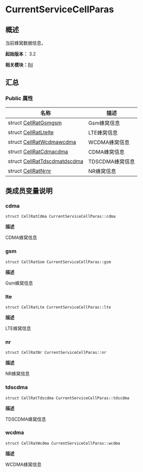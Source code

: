 # CurrentServiceCellParas


## 概述

当前蜂窝数据信息。

**起始版本：** 3.2

**相关模块：**[Ril](_ril_v11.md)


## 汇总


### Public 属性

| 名称 | 描述 | 
| -------- | -------- |
| struct [CellRatGsm](_cell_rat_gsm_v11.md)[gsm](#gsm) | Gsm蜂窝信息  | 
| struct [CellRatLte](_cell_rat_lte_v11.md)[lte](#lte) | LTE蜂窝信息  | 
| struct [CellRatWcdma](_cell_rat_wcdma_v11.md)[wcdma](#wcdma) | WCDMA蜂窝信息  | 
| struct [CellRatCdma](_cell_rat_cdma_v11.md)[cdma](#cdma) | CDMA蜂窝信息  | 
| struct [CellRatTdscdma](_cell_rat_tdscdma_v11.md)[tdscdma](#tdscdma) | TDSCDMA蜂窝信息  | 
| struct [CellRatNr](_cell_rat_nr_v11.md)[nr](#nr) | NR蜂窝信息  | 


## 类成员变量说明


### cdma

```
struct CellRatCdma CurrentServiceCellParas::cdma
```
**描述**

CDMA蜂窝信息


### gsm

```
struct CellRatGsm CurrentServiceCellParas::gsm
```
**描述**

Gsm蜂窝信息


### lte

```
struct CellRatLte CurrentServiceCellParas::lte
```
**描述**

LTE蜂窝信息


### nr

```
struct CellRatNr CurrentServiceCellParas::nr
```
**描述**

NR蜂窝信息


### tdscdma

```
struct CellRatTdscdma CurrentServiceCellParas::tdscdma
```
**描述**

TDSCDMA蜂窝信息


### wcdma

```
struct CellRatWcdma CurrentServiceCellParas::wcdma
```
**描述**

WCDMA蜂窝信息
